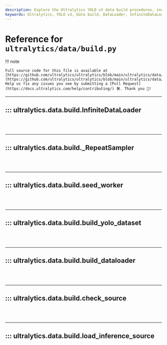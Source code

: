 ```yaml
---
description: Explore the Ultralytics YOLO v3 data build procedures, including the InfiniteDataLoader, seed_worker, build_dataloader, and load_inference_source.
keywords: Ultralytics, YOLO v3, Data build, DataLoader, InfiniteDataLoader, seed_worker, build_dataloader, load_inference_source
---
```


# Reference for `ultralytics/data/build.py`

!!! note

    Full source code for this file is available at [https://github.com/ultralytics/ultralytics/blob/main/ultralytics/data/build.py](https://github.com/ultralytics/ultralytics/blob/main/ultralytics/data/build.py). Help us fix any issues you see by submitting a [Pull Request](https://docs.ultralytics.com/help/contributing/) 🛠️. Thank you 🙏!

---
## ::: ultralytics.data.build.InfiniteDataLoader
<br><br>

---
## ::: ultralytics.data.build._RepeatSampler
<br><br>

---
## ::: ultralytics.data.build.seed_worker
<br><br>

---
## ::: ultralytics.data.build.build_yolo_dataset
<br><br>

---
## ::: ultralytics.data.build.build_dataloader
<br><br>

---
## ::: ultralytics.data.build.check_source
<br><br>

---
## ::: ultralytics.data.build.load_inference_source
<br><br>
